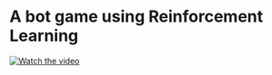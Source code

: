 # A bot game using Reinforcement Learning

[![Watch the video](https://img.youtube.com/vi/j_JrQBshXaM/maxresdefault.jpg)](https://www.youtube.com/watch?v=j_JrQBshXaM&ab_channel=AlexPetrenko)

